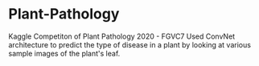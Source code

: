 # Plant-Pathology
Kaggle Competiton of Plant Pathology 2020 - FGVC7
Used ConvNet architecture to predict the type of disease in a plant by looking at various sample images of the plant's leaf.
